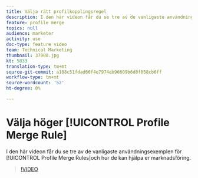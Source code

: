 ```yaml
---
title: Välja rätt profilkopplingsregel
description: I den här videon får du se tre av de vanligaste användningsområdena för regler för profilsammanslagning och hur de kan hjälpa er marknadsföring.
feature: profile merge
topics: null
audience: marketer
activity: use
doc-type: feature video
team: Technical Marketing
thumbnail: 37908.jpg
kt: 5833
translation-type: tm+mt
source-git-commit: a108c51fdad66f4e7974eb96609b6d8f058cb6ff
workflow-type: tm+mt
source-wordcount: '52'
ht-degree: 0%

---
```



# Välja höger [!UICONTROL Profile Merge Rule]

I den här videon får du se tre av de vanligaste användningsexemplen för [!UICONTROL Profile Merge Rules]och hur de kan hjälpa er marknadsföring.

>[!VIDEO](https://video.tv.adobe.com/v/37908/?quality=12&learn=on)
